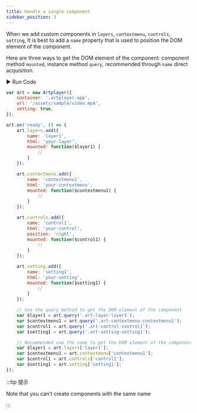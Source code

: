 ```yaml
---
title: Handle a single component
sidebar_position: 3
---
```


When we add custom components in `layers`, `contextmenu`, `controls`, `setting`, It is best to add a `name` property that is used to position the DOM element of the component.

Here are three ways to get the DOM element of the component: component method `mounted`, instance method `query`, recommended through `name` direct acquisition.

<div className="run-code">▶ Run Code</div>

```js
var art = new Artplayer({
    container: '.artplayer-app',
    url: '/assets/sample/video.mp4',
    setting: true,
});

art.on('ready', () => {
    art.layers.add({
        name: 'layer1',
        html: 'your-layer',
        mounted: function($layer1) {
            //
        }
    });

    art.contextmenu.add({
        name: 'contextmenu1',
        html: 'your-contextmenu',
        mounted: function($contextmenu1) {
            //
        }
    });

    art.controls.add({
        name: 'control1',
        html: 'your-control',
        position: 'right',
        mounted: function($control1) {
            //
        }
    });

    art.setting.add({
        name: 'setting1',
        html: 'your-setting',
        mounted: function($setting1) {
            //
        }
    });

    // Use the query method to get the DOM element of the component
    var $layer1 = art.query('.art-layer-layer1');
    var $contextmenu1 = art.query('.art-contextmenu-contextmenu1');
    var $control1 = art.query('.art-control-control1');
    var $setting1 = art.query('.art-setting-setting1');

    // Recommended use the name to get the DOM element of the component
    var $layer1 = art.layers['layer1'];
    var $contextmenu1 = art.contextmenu['contextmenu1'];
    var $control1 = art.controls['control1'];
    var $setting1 = art.setting['setting1'];
});
```

:::tip 提示

Note that you can't create components with the same name

:::
